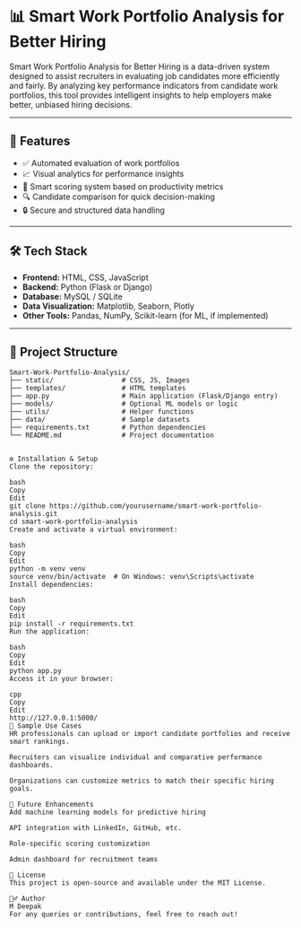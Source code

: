 # 📊 Smart Work Portfolio Analysis for Better Hiring

Smart Work Portfolio Analysis for Better Hiring is a data-driven system designed to assist recruiters in evaluating job candidates more efficiently and fairly. By analyzing key performance indicators from candidate work portfolios, this tool provides intelligent insights to help employers make better, unbiased hiring decisions.

---

## 🚀 Features

- ✅ Automated evaluation of work portfolios
- 📈 Visual analytics for performance insights
- 🤖 Smart scoring system based on productivity metrics
- 🔍 Candidate comparison for quick decision-making
- 🔒 Secure and structured data handling

---

## 🛠️ Tech Stack

- **Frontend:** HTML, CSS, JavaScript  
- **Backend:** Python (Flask or Django)  
- **Database:** MySQL / SQLite  
- **Data Visualization:** Matplotlib, Seaborn, Plotly  
- **Other Tools:** Pandas, NumPy, Scikit-learn (for ML, if implemented)

---

## 📂 Project Structure

```plaintext
Smart-Work-Portfolio-Analysis/
├── static/                 # CSS, JS, Images
├── templates/              # HTML templates
├── app.py                  # Main application (Flask/Django entry)
├── models/                 # Optional ML models or logic
├── utils/                  # Helper functions
├── data/                   # Sample datasets
├── requirements.txt        # Python dependencies
└── README.md               # Project documentation


⚙️ Installation & Setup
Clone the repository:

bash
Copy
Edit
git clone https://github.com/yourusername/smart-work-portfolio-analysis.git
cd smart-work-portfolio-analysis
Create and activate a virtual environment:

bash
Copy
Edit
python -m venv venv
source venv/bin/activate  # On Windows: venv\Scripts\activate
Install dependencies:

bash
Copy
Edit
pip install -r requirements.txt
Run the application:

bash
Copy
Edit
python app.py
Access it in your browser:

cpp
Copy
Edit
http://127.0.0.1:5000/
🧪 Sample Use Cases
HR professionals can upload or import candidate portfolios and receive smart rankings.

Recruiters can visualize individual and comparative performance dashboards.

Organizations can customize metrics to match their specific hiring goals.

📌 Future Enhancements
Add machine learning models for predictive hiring

API integration with LinkedIn, GitHub, etc.

Role-specific scoring customization

Admin dashboard for recruitment teams

📄 License
This project is open-source and available under the MIT License.

🙋‍♂️ Author
M Deepak
For any queries or contributions, feel free to reach out!


